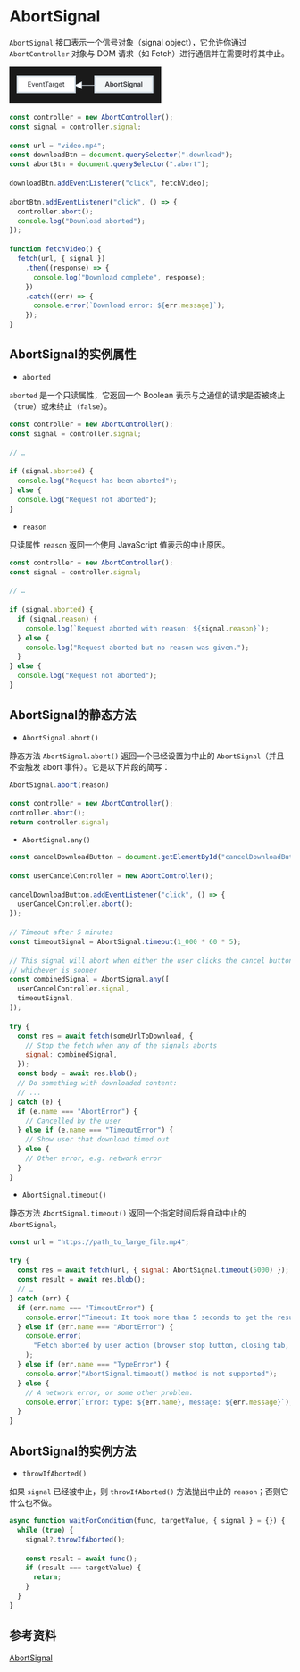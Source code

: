 # AbortSignal

`AbortSignal` 接口表示一个信号对象（signal object），它允许你通过 `AbortController` 对象与 DOM 请求（如 Fetch）进行通信并在需要时将其中止。

![browser](../../assets/AbortSignal.png)

```js
const controller = new AbortController();
const signal = controller.signal;

const url = "video.mp4";
const downloadBtn = document.querySelector(".download");
const abortBtn = document.querySelector(".abort");

downloadBtn.addEventListener("click", fetchVideo);

abortBtn.addEventListener("click", () => {
  controller.abort();
  console.log("Download aborted");
});

function fetchVideo() {
  fetch(url, { signal })
    .then((response) => {
      console.log("Download complete", response);
    })
    .catch((err) => {
      console.error(`Download error: ${err.message}`);
    });
}
```

## AbortSignal的实例属性

- `aborted`

`aborted` 是一个只读属性，它返回一个 Boolean 表示与之通信的请求是否被终止（`true`）或未终止（`false`）。

```js
const controller = new AbortController();
const signal = controller.signal;

// …

if (signal.aborted) {
  console.log("Request has been aborted");
} else {
  console.log("Request not aborted");
}
```

- `reason`

只读属性 `reason` 返回一个使用 JavaScript 值表示的中止原因。

```js
const controller = new AbortController();
const signal = controller.signal;

// …

if (signal.aborted) {
  if (signal.reason) {
    console.log(`Request aborted with reason: ${signal.reason}`);
  } else {
    console.log("Request aborted but no reason was given.");
  }
} else {
  console.log("Request not aborted");
}
```

## AbortSignal的静态方法

- `AbortSignal.abort()`

静态方法 `AbortSignal.abort()` 返回一个已经设置为中止的 `AbortSignal`（并且不会触发 abort 事件）。它是以下片段的简写：

```js
AbortSignal.abort(reason)

const controller = new AbortController();
controller.abort();
return controller.signal;
```

- `AbortSignal.any()`

```js
const cancelDownloadButton = document.getElementById("cancelDownloadButton");

const userCancelController = new AbortController();

cancelDownloadButton.addEventListener("click", () => {
  userCancelController.abort();
});

// Timeout after 5 minutes
const timeoutSignal = AbortSignal.timeout(1_000 * 60 * 5);

// This signal will abort when either the user clicks the cancel button or 5 minutes is up
// whichever is sooner
const combinedSignal = AbortSignal.any([
  userCancelController.signal,
  timeoutSignal,
]);

try {
  const res = await fetch(someUrlToDownload, {
    // Stop the fetch when any of the signals aborts
    signal: combinedSignal,
  });
  const body = await res.blob();
  // Do something with downloaded content:
  // ...
} catch (e) {
  if (e.name === "AbortError") {
    // Cancelled by the user
  } else if (e.name === "TimeoutError") {
    // Show user that download timed out
  } else {
    // Other error, e.g. network error
  }
}
```

- `AbortSignal.timeout()`

静态方法 `AbortSignal.timeout()` 返回一个指定时间后将自动中止的 `AbortSignal`。

```js
const url = "https://path_to_large_file.mp4";

try {
  const res = await fetch(url, { signal: AbortSignal.timeout(5000) });
  const result = await res.blob();
  // …
} catch (err) {
  if (err.name === "TimeoutError") {
    console.error("Timeout: It took more than 5 seconds to get the result!");
  } else if (err.name === "AbortError") {
    console.error(
      "Fetch aborted by user action (browser stop button, closing tab, etc.",
    );
  } else if (err.name === "TypeError") {
    console.error("AbortSignal.timeout() method is not supported");
  } else {
    // A network error, or some other problem.
    console.error(`Error: type: ${err.name}, message: ${err.message}`);
  }
}
```

## AbortSignal的实例方法

- `throwIfAborted()`

如果 `signal` 已经被中止，则 `throwIfAborted()` 方法抛出中止的 `reason`；否则它什么也不做。

```js
async function waitForCondition(func, targetValue, { signal } = {}) {
  while (true) {
    signal?.throwIfAborted();

    const result = await func();
    if (result === targetValue) {
      return;
    }
  }
}
```

## 参考资料

[AbortSignal](https://developer.mozilla.org/en-US/docs/Web/API/AbortSignal)
